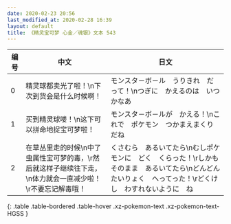 ```yaml
---
date: 2020-02-23 20:56
last_modified_at: 2020-02-28 16:39
layout: default
title: 《精灵宝可梦 心金／魂银》文本 543
---
```

| 编号 | 中文 | 日文 |
| ---- | ---- | ---- |
| 0 | 精灵球都卖光了啦！\n下次到货会是什么时候啊！ | モンスタ－ボ－ル　うりきれ　だって！\nつぎに　かえるのは　いつかなあ |
| 1 | 买到精灵球喽！\n这下可以拼命地捉宝可梦啦！ | モンスタ－ボ－ルが　かえる！\nこれで　ポケモン　つかまえまくりだね |
| 2 | 在草丛里走的时候\n中了虫属性宝可梦的毒，\r然后就这样子继续往下走，\n体力就会一直减少啦！\r不要忘记解毒哦！ | くさむら　あるいてたら\nむしポケモンに　どく　くらった！\rしかも　そのまま　あるいてたら\nどんどん　たいりょく　へってった！\rどくけし　わすれないように　ね |
{: .table .table-bordered .table-hover .xz-pokemon-text .xz-pokemon-text-HGSS }